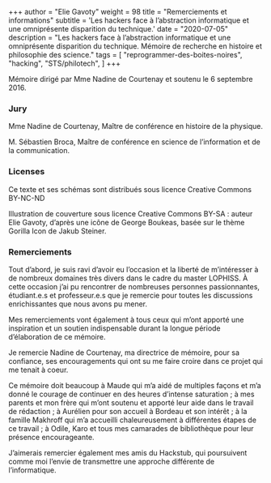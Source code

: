 +++
author = "Elie Gavoty"
weight = 98
title = "Remerciements et informations"
subtitle =   'Les hackers face à l’abstraction informatique et une omniprésente disparition du technique.'
date = "2020-07-05"
description = "Les hackers face à l’abstraction informatique et une omniprésente disparition du technique. Mémoire de recherche en histoire et philosophie des science."
tags = [
	"reprogrammer-des-boites-noires",
  "hacking",
  "STS/philotech",
]
+++


Mémoire dirigé par Mme Nadine de Courtenay et soutenu le 6 septembre 2016.

### Jury

Mme Nadine de Courtenay, Maître de conférence en histoire de la
physique.

M. Sébastien Broca, Maître de conférence en science de l’information et
de la communication.

### Licenses 

Ce texte et ses schémas sont distribués sous licence Creative
Commons BY-NC-ND

Illustration de couverture sous licence Creative Commons BY-SA :
auteur Elie Gavoty, d’après une icône de George Boukeas, basée sur le
thème Gorilla Icon de Jakub Steiner.

### Remerciements

Tout d’abord, je suis ravi d’avoir eu l’occasion et la liberté de
m’intéresser à de nombreux domaines très divers dans le cadre du master
LOPHISS. À cette occasion j’ai pu rencontrer de nombreuses personnes
passionnantes, étudiant.e.s et professeur.e.s que je remercie pour
toutes les discussions enrichissantes que nous avons pu mener.

Mes remerciements vont également à tous ceux qui m’ont apporté une
inspiration et un soutien indispensable durant la longue période
d’élaboration de ce mémoire.

Je remercie Nadine de Courtenay, ma directrice de mémoire, pour sa
confiance, ses encouragements qui ont su me faire croire dans ce projet
qui me tenait à coeur.

Ce mémoire doit beaucoup à Maude qui m’a aidé de multiples façons et m’a
donné le courage de continuer en des heures d’intense saturation ; à mes
parents et mon frère qui m’ont soutenu et apporté leur aide dans le
travail de rédaction ; à Aurélien pour son accueil à Bordeau et son
intérêt ; à la famille Makhroff qui m’a accueilli chaleureusement à
différentes étapes de ce travail ; à Odile, Karo et tous mes camarades
de bibliothèque pour leur présence encourageante.

J’aimerais remercier également mes amis du Hackstub, qui poursuivent
comme moi l’envie de transmettre une approche différente de
l’informatique.